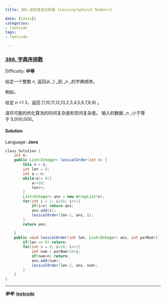 ```yaml
---
title: 386.迷你语法分析器 (Lexicographical Numbers)

date: {{date}}
categories:
- leetcode
tags:
- leetcode

---
```

### [386\. 字典序排数](https://leetcode-cn.com/problems/lexicographical-numbers/)

Difficulty: **中等**


给定一个整数 _n_, 返回从 _1 _到 _n _的字典顺序。

例如，

给定 _n_ =1 3，返回 [1,10,11,12,13,2,3,4,5,6,7,8,9] 。

请尽可能的优化算法的时间复杂度和空间复杂度。 输入的数据 _n _小于等于 5,000,000。


#### Solution

Language: **Java**

```java
​class Solution {
    int n;
    public List<Integer> lexicalOrder(int n) {
        this.n = n;
        int len = 0;
        int a = n;
        while(a!= 0){
            a/=10;
            len++;
        }
        List<Integer> ans = new ArrayList(n);
        for(int i = 1; i<10; i++){
            if(i>n) return ans;
            ans.add(i);
            lexicalOrder(len-1, ans, i);
        }
        return ans;

    }
    public void lexicalOrder(int len, List<Integer> ans, int porNum){
        if(len == 0) return;
        for(int i = 0; i<10; i++){
            int num = porNum*10+i;
            if(num>n) return;
            ans.add(num);
            lexicalOrder(len-1, ans, num);
        }
    }
}
```

---
***参考:
[leetcode](https://leetcode-cn.com/problems/lexicographical-numbers/submissions/)***
